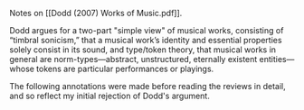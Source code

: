 Notes on [[Dodd (2007) Works of Music.pdf]]. 

Dodd argues for a two-part "simple view" of musical works, consisting of “timbral sonicism,” that a musical work’s identity and essential properties solely consist in its sound, and type/token theory, that musical works in general are norm-types—abstract, unstructured, eternally existent entities—whose tokens are particular performances or playings.

The following annotations were made before reading the reviews in detail, and so reflect my initial rejection of Dodd's argument.